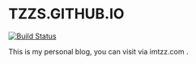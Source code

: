# TZZS.GITHUB.IO
[![Build Status](https://travis-ci.org/tzzs/tzzs.github.io.svg?branch=hexo)](https://travis-ci.org/tzzs/tzzs.github.io)

This is my personal blog, you can visit via imtzz.com .